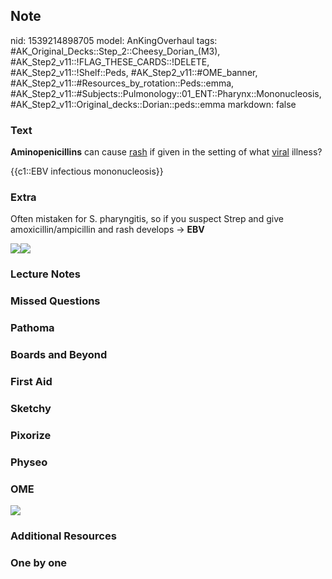## Note
nid: 1539214898705
model: AnKingOverhaul
tags: #AK_Original_Decks::Step_2::Cheesy_Dorian_(M3), #AK_Step2_v11::!FLAG_THESE_CARDS::!DELETE, #AK_Step2_v11::!Shelf::Peds, #AK_Step2_v11::#OME_banner, #AK_Step2_v11::#Resources_by_rotation::Peds::emma, #AK_Step2_v11::#Subjects::Pulmonology::01_ENT::Pharynx::Mononucleosis, #AK_Step2_v11::Original_decks::Dorian::peds::emma
markdown: false

### Text
<b>Aminopenicillins</b> can cause <u>rash</u> if given in the
setting of what <u>viral</u> illness?
<div>
  {{c1::EBV infectious mononucleosis}}
</div>

### Extra
Often mistaken for S. pharyngitis, so if you suspect Strep and give
amoxicillin/ampicillin and rash develops → <b>EBV</b>
<div><img src=
"Screen%20Shot%202017-03-12%20at%203.03.08%20PM.jpg"><img src=
"paste-1556775320944643.jpg"></div>

### Lecture Notes


### Missed Questions


### Pathoma


### Boards and Beyond


### First Aid


### Sketchy


### Pixorize


### Physeo


### OME
<div class="ome-widget">
  <a href="https://onlinemeded.org?ref=anki"><img src=
  "_OME_AnkiFlashcards_General_3.png"></a>
</div>

### Additional Resources


### One by one

